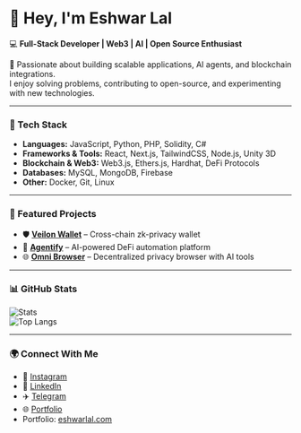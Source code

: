 # 👋 Hey, I'm Eshwar Lal

💻 **Full-Stack Developer | Web3 | AI | Open Source Enthusiast**

🚀 Passionate about building scalable applications, AI agents, and blockchain integrations.  
I enjoy solving problems, contributing to open-source, and experimenting with new technologies.

---

### 🔧 Tech Stack
- **Languages:** JavaScript, Python, PHP, Solidity, C#
- **Frameworks & Tools:** React, Next.js, TailwindCSS, Node.js, Unity 3D
- **Blockchain & Web3:** Web3.js, Ethers.js, Hardhat, DeFi Protocols
- **Databases:** MySQL, MongoDB, Firebase
- **Other:** Docker, Git, Linux

---

### 📂 Featured Projects
- 🛡️ **[Veilon Wallet](#)** – Cross-chain zk-privacy wallet  
- 🤖 **[Agentify](#)** – AI-powered DeFi automation platform  
- 🌐 **[Omni Browser](#)** – Decentralized privacy browser with AI tools  

---

### 📊 GitHub Stats
![Stats](https://github-readme-stats.vercel.app/api?username=EshwarLalEssarani&show_icons=true&theme=radical)  
![Top Langs](https://github-readme-stats.vercel.app/api/top-langs/?username=EshwarLalEssarani&layout=compact&theme=radical)

---

### 🌍 Connect With Me  
- 📸 [Instagram](https://www.instagram.com/ishwerlalessarani/?hl=en)  
- 💼 [LinkedIn](https://www.linkedin.com/in/eshwarlal/)  
- ✈️ [Telegram](https://t.me/ASMODDEV)  
- 🌐 [Portfolio](https://eshwarlal.com)  
- Portfolio: [eshwarlal.com](#)
